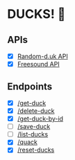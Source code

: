 # DUCKS! 🦆

## APIs
- [X] [Random-d.uk API](https://random-d.uk/api)
- [X] [Freesound API](https://freesound.org/docs/api/overview.html)

## Endpoints
- [X] [/get-duck](http://127.0.0.1:5000/get-duck)
- [X] [/delete-duck](http://127.0.0.1:5000/remove-duck)
- [X] [/get-duck-by-id](http://127.0.0.1:5000/get-duck-by-id)
- [ ] [/save-duck](http://127.0.0.1:5000/save-duck)
- [ ] [/list-ducks](http://127.0.0.1:5000/list-ducks)
- [X] [/quack](http://127.0.0.1:5000/quack)
- [X] [/reset-ducks](http://127.0.0.1:5000/reset-ducks)
